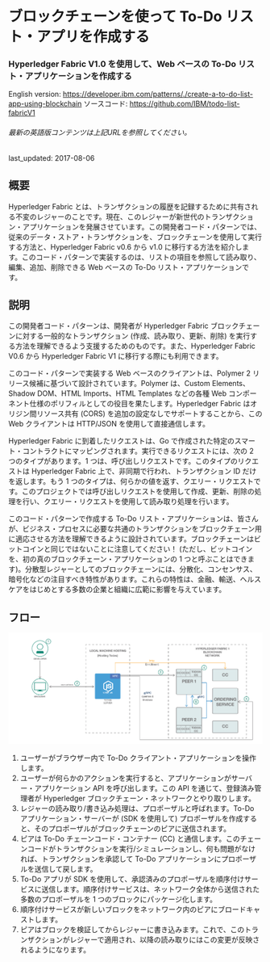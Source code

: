 # ブロックチェーンを使って To-Do リスト・アプリを作成する

### Hyperledger Fabric V1.0 を使用して、Web ベースの To-Do リスト・アプリケーションを作成する

English version: https://developer.ibm.com/patterns/./create-a-to-do-list-app-using-blockchain
  ソースコード: https://github.com/IBM/todo-list-fabricV1

###### 最新の英語版コンテンツは上記URLを参照してください。
last_updated: 2017-08-06

 
## 概要

Hyperledger Fabric とは、トランザクションの履歴を記録するために共有される不変のレジャーのことです。現在、このレジャーが新世代のトランザクション・アプリケーションを発展させています。この開発者コード・パターンでは、従来のデータ・ストア・トランザクションを、ブロックチェーンを使用して実行する方法と、Hyperledger Fabric v0.6 から v1.0 に移行する方法を紹介します。このコード・パターンで実装するのは、リストの項目を参照して読み取り、編集、追加、削除できる Web ベースの To-Do リスト・アプリケーションです。

## 説明

この開発者コード・パターンは、開発者が Hyperledger Fabric ブロックチェーンに対する一般的なトランザクション (作成、読み取り、更新、削除) を実行する方法を理解できるよう支援するためのものです。また、Hyperledger Fabric V0.6 から Hyperledger Fabric V1 に移行する際にも利用できます。

このコード・パターンで実装する Web ベースのクライアントは、Polymer 2 リリース候補に基づいて設計されています。Polymer は、Custom Elements、Shadow DOM、HTML Imports、HTML Templates などの各種 Web コンポーネント仕様のポリフィルとしての役目を果たします。Hyperledger Fabric はオリジン間リソース共有 (CORS) を追加の設定なしでサポートすることから、この Web クライアントは HTTP/JSON を使用して直接通信します。

Hyperledger Fabric に到着したリクエストは、Go で作成された特定のスマート・コントラクトにマッピングされます。実行できるリクエストには、次の 2 つのタイプがあります。1 つは、呼び出しリクエストです。このタイプのリクエストは Hyperledger Fabric 上で、非同期で行われ、トランザクション ID だけを返します。もう 1 つのタイプは、何らかの値を返す、クエリー・リクエストです。このプロジェクトでは呼び出しリクエストを使用して作成、更新、削除の処理を行い、クエリー・リクエストを使用して読み取り処理を行います。

このコード・パターンで作成する To-Do リスト・アプリケーションは、皆さんが、ビジネス・プロセスに必要な共通のトランザクションをブロックチェーン用に適応させる方法を理解できるように設計されています。ブロックチェーンはビットコインと同じではないことに注意してください！ (ただし、ビットコインを、初の真のブロックチェーン・アプリケーションの 1 つと呼ぶことはできます)。分散型レジャーとしてのブロックチェーンには、分散化、コンセンサス、暗号化などの注目すべき特性があります。これらの特性は、金融、輸送、ヘルスケアをはじめとする多数の企業と組織に広範に影響を与えています。

## フロー

![フロー](./images/a-to-list-app-using-blockchain.png)

1. ユーザーがブラウザー内で To-Do クライアント・アプリケーションを操作します。
1. ユーザーが何らかのアクションを実行すると、アプリケーションがサーバー・アプリケーション API を呼び出します。この API を通じて、登録済み管理者が Hyperledger ブロックチェーン・ネットワークとやり取りします。
1. レジャーの読み取り/書き込み処理は、プロポーザルと呼ばれます。To-Do アプリケーション・サーバーが (SDK を使用して) プロポーザルを作成すると、そのプロポーザルがブロックチェーンのピアに送信されます。
1. ピアは To-Do チェーンコード・コンテナー (CC) と通信します。このチェーンコードがトランザクションを実行/シミュレーションし、何も問題がなければ、トランザクションを承認して To-Do アプリケーションにプロポーザルを送信して戻します。
1. To-Do アプリが SDK を使用して、承認済みのプロポーザルを順序付けサービスに送信します。順序付けサービスは、ネットワーク全体から送信された多数のプロポーザルを 1 つのブロックにパッケージ化します。
1. 順序付けサービスが新しいブロックをネットワーク内のピアにブロードキャストします。
1. ピアはブロックを検証してからレジャーに書き込みます。これで、このトランザクションがレジャーで適用され、以降の読み取りにはこの変更が反映されるようになります。
